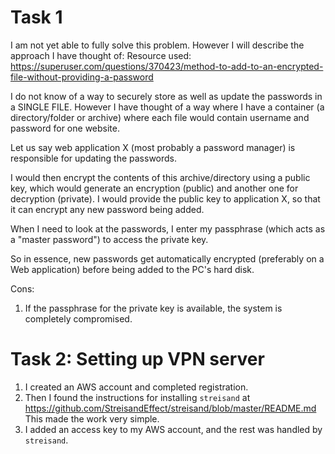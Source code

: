 # Task 1

I am not yet able to fully solve this problem. However I will describe the approach I have thought of:
Resource used: https://superuser.com/questions/370423/method-to-add-to-an-encrypted-file-without-providing-a-password

I do not know of a way to securely store as well as update the passwords in a SINGLE FILE. However I have thought of a way where I have a container (a directory/folder or archive) where each file would contain username and password for one website.

Let us say web application X (most probably a password manager) is responsible for updating the passwords.

I would then encrypt the contents of this archive/directory using a public key, which would generate an encryption (public) and another one for decryption (private). I would provide the public key to application X, so that it can encrypt any new password being added. 

When I need to look at the passwords, I enter my passphrase (which acts as a "master password") to access the private key. 

So in essence, new passwords get automatically encrypted (preferably on a Web application) before being added to the PC's hard disk. 

Cons:

1. If the passphrase for the private key is available, the system is completely compromised.

# Task 2: Setting up VPN server

1. I created an AWS account and completed registration. 
2. Then I found the instructions for installing `streisand` at https://github.com/StreisandEffect/streisand/blob/master/README.md
This made the work very simple. 
3. I added an access key to my AWS account, and the rest was handled by `streisand`.




